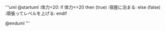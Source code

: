 '''uml
@startuml
:体力=20:
if 体力<=20 then (true)
:宿屋に泊まる:
else (false)
:頑張ってレベルを上げる:
endif

@enduml
'''
